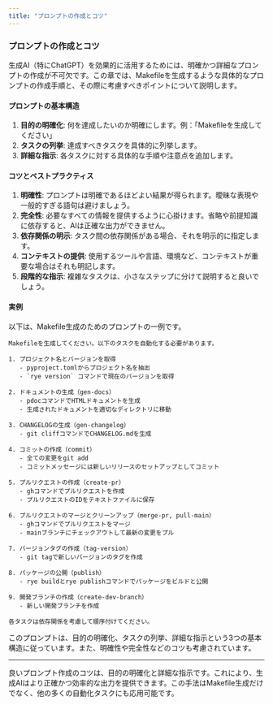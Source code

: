 ```yaml
---
title: "プロンプトの作成とコツ"
---
```

### プロンプトの作成とコツ

生成AI（特にChatGPT）を効果的に活用するためには、明確かつ詳細なプロンプトの作成が不可欠です。この章では、Makefileを生成するような具体的なプロンプトの作成手順と、その際に考慮すべきポイントについて説明します。

#### プロンプトの基本構造

1. **目的の明確化**: 何を達成したいのか明確にします。例：「Makefileを生成してください」
2. **タスクの列挙**: 達成すべきタスクを具体的に列挙します。
3. **詳細な指示**: 各タスクに対する具体的な手順や注意点を追加します。

#### コツとベストプラクティス

1. **明確性**: プロンプトは明確であるほどよい結果が得られます。曖昧な表現や一般的すぎる語句は避けましょう。
2. **完全性**: 必要なすべての情報を提供するように心掛けます。省略や前提知識に依存すると、AIは正確な出力ができません。
3. **依存関係の明示**: タスク間の依存関係がある場合、それを明示的に指定します。
4. **コンテキストの提供**: 使用するツールや言語、環境など、コンテキストが重要な場合はそれも明記します。
5. **段階的な指示**: 複雑なタスクは、小さなステップに分けて説明すると良いでしょう。

#### 実例

以下は、Makefile生成のためのプロンプトの一例です。

```
Makefileを生成してください。以下のタスクを自動化する必要があります。

1. プロジェクト名とバージョンを取得
   - pyproject.tomlからプロジェクト名を抽出
   - `rye version` コマンドで現在のバージョンを取得

2. ドキュメントの生成（gen-docs）
   - pdocコマンドでHTMLドキュメントを生成
   - 生成されたドキュメントを適切なディレクトリに移動

3. CHANGELOGの生成（gen-changelog）
   - git cliffコマンドでCHANGELOG.mdを生成

4. コミットの作成（commit）
   - 全ての変更をgit add
   - コミットメッセージには新しいリリースのセットアップとしてコミット

5. プルリクエストの作成（create-pr）
   - ghコマンドでプルリクエストを作成
   - プルリクエストのIDをテキストファイルに保存

6. プルリクエストのマージとクリーンアップ（merge-pr, pull-main）
   - ghコマンドでプルリクエストをマージ
   - mainブランチにチェックアウトして最新の変更をプル

7. バージョンタグの作成（tag-version）
   - git tagで新しいバージョンのタグを作成

8. パッケージの公開（publish）
   - rye buildとrye publishコマンドでパッケージをビルドと公開

9. 開発ブランチの作成（create-dev-branch）
   - 新しい開発ブランチを作成

各タスクは依存関係を考慮して順序付けてください。
```

このプロンプトは、目的の明確化、タスクの列挙、詳細な指示という3つの基本構造に従っています。また、明確性や完全性などのコツも考慮されています。

---

良いプロンプト作成のコツは、目的の明確化と詳細な指示です。これにより、生成AIはより正確かつ効率的な出力を提供できます。この手法はMakefile生成だけでなく、他の多くの自動化タスクにも応用可能です。
